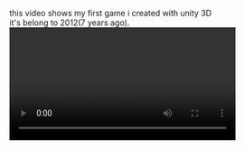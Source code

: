 this video shows my first game i created with unity 3D       
it's belong to 2012(7 years ago).  
<video width="400" controls>
  <source src="1.mp4" type="video/mp4">
  Your browser does not support HTML video.
</video>
